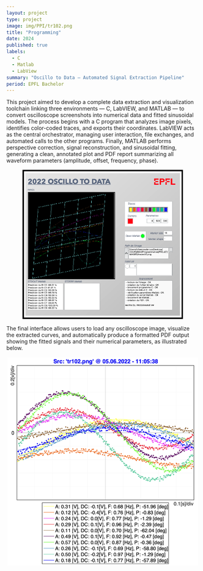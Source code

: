 ```yaml
---
layout: project
type: project
image: img/PPI/tr102.png
title: "Programming"
date: 2024
published: true
labels:
  - C
  - Matlab
  - LabView
summary: "Oscillo to Data — Automated Signal Extraction Pipeline"
period: EPFL Bachelor
---
```


This project aimed to develop a complete data extraction and visualization toolchain linking three environments — C, LabVIEW, and MATLAB — to convert oscilloscope screenshots into numerical data and fitted sinusoidal models. The process begins with a C program that analyzes image pixels, identifies color-coded traces, and exports their coordinates. LabVIEW acts as the central orchestrator, managing user interaction, file exchanges, and automated calls to the other programs. Finally, MATLAB performs perspective correction, signal reconstruction, and sinusoidal fitting, generating a clean, annotated plot and PDF report summarizing all waveform parameters (amplitude, offset, frequency, phase).

<p align="center">
  <img src="../img/PPI/VIZ_PPI.png" alt="Oscillo2Data LabVIEW interface" style="max-width: 420px; margin: 1rem auto; display:block;">
</p>


The final interface allows users to load any oscilloscope image, visualize the extracted curves, and automatically produce a formatted PDF output showing the fitted signals and their numerical parameters, as illustrated below.


<p align="center">
  <img src="../img/PPI/tr102.png" alt="Fitted oscilloscope traces" style="max-width: 500px; margin: 1rem auto; display:block;">
</p>
